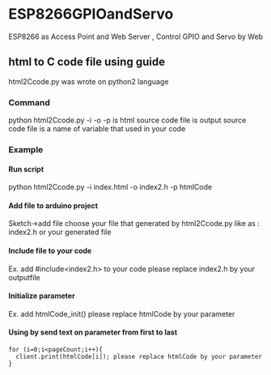# ESP8266GPIOandServo
ESP8266 as Access Point and Web Server  , Control GPIO and Servo by Web
## html to C code file using guide
html2Ccode.py was wrote on python2 language
### Command
python html2Ccode.py -i <inputfileName> -o <outputfileName> -p <parameterName>
<intputfileName> is html source code file
<outputfileName> is output source code file
<parameterName> is a name of variable that used in your code
### Example
#### Run script
python html2Ccode.py -i index.html -o index2.h -p htmlCode

#### Add file to arduino project
Sketch->add file 
choose your file that generated by html2Ccode.py like as : index2.h or your generated file

#### Include file to your code
Ex. add #include<index2.h> to your code please replace index2.h by your outputfile

#### Initialize parameter
Ex. add htmlCode_init() please replace htmlCode by your parameter

#### Using by send text on parameter from first to last 
<according to quantity of variable please check on pageCount that had defined on generated file>

```
for (i=0;i<pageCount;i++){
  client.print(htmlCode[i]); please replace htmlCode by your parameter
}
```
